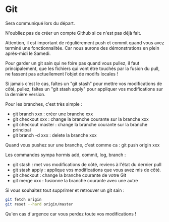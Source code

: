 # Git

Sera communiqué lors du départ.

N'oubliez pas de créer un compte Github si ce n'est pas déjà fait.

Attention, il est important de régulièrement push et commit quand vous avez terminé une fonctionnalitée. Car nous aurons des démonstrations en plein après-midi le Samedi.

Pour garder un git sain qui ne foire pas quand vous pullez, il faut principalement, que les fichiers qui vont être touchés par la fusion du pull, ne fassent pas actuellement l’objet de modifs locales ! 

Si jamais c'est le cas, faîtes un "git stash" pour mettre vos modifications de côté, pullez, faîtes un "git stash apply" pour appliquer vos modifications sur la dernière version.

Pour les branches, c'est très simple :

- git branch xxx : créer une branche xxx
- git checkout xxx : change la branche courante sur la branche xxx
- git checkout master : change la branche courante sur la branche principal
- git branch -d xxx : delete la branche xxx

Quand vous pushez sur une branche, c'est comme ca : git push origin xxx

Les commandes sympa hormis add, commit, log, branch :

- git stash : met vos modifications de côté, reviens à l'état du dernier pull
- git stash apply : applique vos modifications que vous avez mis de côté.
- git checkout : change la branche courante de votre Git
- git merge xxx : fusionne la branche courante avec une autre

Si vous souhaitez tout supprimer et retrouver un git sain :

```sh
git fetch origin
git reset --hard origin/master
```

Qu'en cas d'urgence car vous perdez toute vos modifications !

